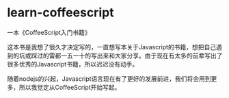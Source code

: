# learn-coffeescript

一本《CoffeeScript入门书籍》


这本书是我想了很久才决定写的，一直想写本关于Javascript的书籍，想把自己遇到的坑或踩过的雷都一五一十的写出来和大家分享。由于现在有太多的前辈写出了很多优秀的Javascript书籍，所以迟迟没有动手。

随着nodejs的兴起，Javascript语言现在有了更好的发展前进，我们将会用到更多，所以我觉定从CoffeeScript开始写起。
